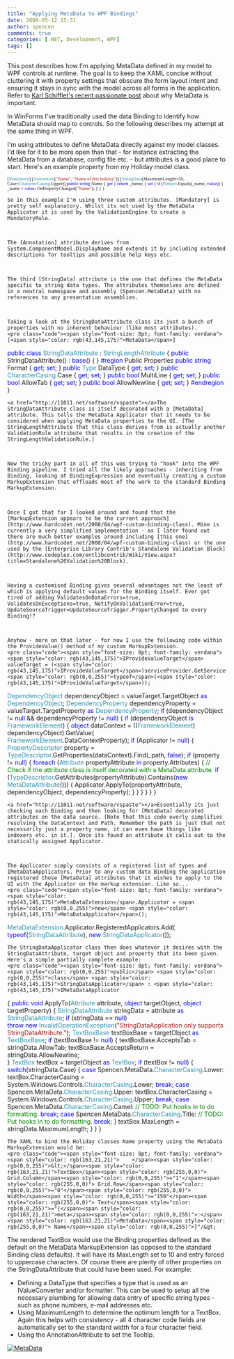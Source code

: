 ```yaml
---
title: "Applying MetaData to WPF Bindings"
date: 2008-05-12 15:31
author: spencen
comments: true
categories: [.NET, Development, WPF]
tags: []
---
```



This post describes how I'm applying MetaData defined in my model to WPF controls at runtime. The goal is to keep the XAML concise without cluttering it with property settings that obscure the form layout intent and ensuring it stays in sync with the model across all forms in the application. Refer to [Karl Schifflet's recent passionate post](http://karlshifflett.wordpress.com/2008/05/08/metadata-a-voice-crying-in-the-wilderness-hey-im-over-here/) about why MetaData is important.
 

In WinForms I've traditionally used the data Binding to identify how MetaData should map to controls. So the following describes my attempt at the same thing in WPF.
 

I'm using attributes to define MetaData directly against my model classes. I'd like for it to be more open than that - for instance extracting the MetaData from a database, config file etc. - but attributes is a good place to start. Here's an example property from my Holiday model class.


<span style="font-size: 8pt; font-family: verdana">    [<span style="color: rgb(43,145,175)">Mandatory</span>]
[<span style="color: rgb(43,145,175)">Annotation</span>(<span style="color: rgb(163,21,21)">"Name"</span>, <span style="color: rgb(163,21,21)">"Name of this holiday"</span>)]
[<span style="color: rgb(43,145,175)">StringData</span>(MaximumLength=50, Case=<span style="color: rgb(43,145,175)">CharacterCasing</span>.Upper)]
<span style="color: rgb(0,0,255)">public</span> <span style="color: rgb(0,0,255)">string</span> Name
{
<span style="color: rgb(0,0,255)">get</span> { <span style="color: rgb(0,0,255)">return</span> _name; }
<span style="color: rgb(0,0,255)">set</span>
{
<span style="color: rgb(0,0,255)">if</span> (!<span style="color: rgb(43,145,175)">Object</span>.Equals(_name, <span style="color: rgb(0,0,255)">value</span>))
{
_name = <span style="color: rgb(0,0,255)">value</span>;
OnPropertyChanged(<span style="color: rgb(163,21,21)">"Name"</span>);
}
}
}</span></pre><a href="http://11011.net/software/vspaste"><a href="http://11011.net/software/vspaste"></a>

    
    So in this example I'm using three custom attributes. [Mandatory] is pretty self explanatory. Whilst its not used by the MetaData Applicator it is used by the ValidationEngine to create a MandatoryRule.
    

    
    The [Annotation] attribute derives from System.ComponentModel.DisplayName and extends it by including extended descriptions for tooltips and possible help keys etc.
    

    
    The third [StringData] attribute is the one that defines the MetaData specific to string data types. The attributes themselves are defined in a neutral namespace and assembly (Spencen.MetaData) with no references to any presentation assemblies.
    

    
    Taking a look at the StringDataAttribute class its just a bunch of properties with no inherent behaviour (like most attributes).
    <pre class="code"><span style="font-size: 8pt; font-family: verdana">    [<span style="color: rgb(43,145,175)">MetaData</span>]
<span style="color: rgb(0,0,255)">public</span> <span style="color: rgb(0,0,255)">class</span> <span style="color: rgb(43,145,175)">StringDataAttribute</span> : <span style="color: rgb(43,145,175)">StringLengthAttribute</span> <span style="color: rgb(0,128,0)">
</span>    {
<span style="color: rgb(0,0,255)">public</span> StringDataAttribute() : <span style="color: rgb(0,0,255)">base</span>()
{
}
<span style="color: rgb(0,0,255)">        #region</span> Public Properties
<span style="color: rgb(0,0,255)">public</span> <span style="color: rgb(0,0,255)">string</span> Format { <span style="color: rgb(0,0,255)">get</span>; <span style="color: rgb(0,0,255)">set</span>; }
<span style="color: rgb(0,0,255)">public</span> <span style="color: rgb(43,145,175)">Type</span> DataType { <span style="color: rgb(0,0,255)">get</span>; <span style="color: rgb(0,0,255)">set</span>; }
<span style="color: rgb(0,0,255)">public</span> <span style="color: rgb(43,145,175)">CharacterCasing</span> Case { <span style="color: rgb(0,0,255)">get</span>; <span style="color: rgb(0,0,255)">set</span>; }
<span style="color: rgb(0,0,255)">public</span> <span style="color: rgb(0,0,255)">bool</span> MultiLine { <span style="color: rgb(0,0,255)">get</span>; <span style="color: rgb(0,0,255)">set</span>; }
<span style="color: rgb(0,0,255)">public</span> <span style="color: rgb(0,0,255)">bool</span> AllowTab { <span style="color: rgb(0,0,255)">get</span>; <span style="color: rgb(0,0,255)">set</span>; }
<span style="color: rgb(0,0,255)">public</span> <span style="color: rgb(0,0,255)">bool</span> AllowNewline { <span style="color: rgb(0,0,255)">get</span>; <span style="color: rgb(0,0,255)">set</span>; }
<span style="color: rgb(0,0,255)">        #endregion
</span>    }</span></pre>

    
    <a href="http://11011.net/software/vspaste"></a>The StringDataAttribute class is itself decorated with a [MetaData] attribute. This tells the MetaData Applicator that it needs to be considered when applying MetaData properties to the UI. [The StringLengthAttribute that this class derives from is actually another ValidationRule attribute that results in the creation of the StringLengthValidationRule.]
    

    
    Now the tricky part in all of this was trying to "hook" into the WPF Binding pipeline. I tried all the likely approaches - inheriting from Binding, looking at BindingExpression and eventually creating a custom MarkupExtension that offloads most of the work to the standard Binding MarkupExtension.
    

    
    Once I got that far I looked around and found that the [MarkupExtension appears to be the current approach](http://www.hardcodet.net/2008/04/wpf-custom-binding-class). Mine is currently a very simplified implementation - as I later found out there are much better examples around including [this one](http://www.hardcodet.net/2008/04/wpf-custom-binding-class) or the one used by the [Enterprise Library Contrib's Standalone Validation Block](http://www.codeplex.com/entlibcontrib/Wiki/View.aspx?title=Standalone%20Validation%20Block).
    

    
    Having a customised Binding gives several advantages not the least of which is applying default values for the Binding itself. Ever got tired of adding ValidatesOnDataErrors=true, ValidatesOnExceptions=true, NotifyOnValidationError=true, UpdateSourceTrigger=UpdateSourceTrigger.PropertyChanged to every Binding!?
    

    
    Anyhow - more on that later - for now I use the following code within the ProvideValue() method of my custom MarkupExtension.
    <pre class="code"><span style="font-size: 8pt; font-family: verdana">    <span style="color: rgb(43,145,175)">IProvideValueTarget</span> valueTarget = (<span style="color: rgb(43,145,175)">IProvideValueTarget</span>)serviceProvider.GetService(<br>                                                                                                      <span style="color: rgb(0,0,255)">typeof</span>(<span style="color: rgb(43,145,175)">IProvideValueTarget</span>));
<span style="color: rgb(43,145,175)">DependencyObject</span> dependencyObject = valueTarget.TargetObject <span style="color: rgb(0,0,255)">as</span> <span style="color: rgb(43,145,175)">DependencyObject</span>;
<span style="color: rgb(43,145,175)">DependencyProperty</span> dependencyProperty = valueTarget.TargetProperty <span style="color: rgb(0,0,255)">as</span> <span style="color: rgb(43,145,175)">DependencyProperty</span>;
<span style="color: rgb(0,0,255)">if</span> (dependencyObject != <span style="color: rgb(0,0,255)">null</span> &amp;&amp; dependencyProperty != <span style="color: rgb(0,0,255)">null</span>)
{
<span style="color: rgb(0,0,255)">if</span> (dependencyObject <span style="color: rgb(0,0,255)">is</span> <span style="color: rgb(43,145,175)">FrameworkElement</span>)
{
<span style="color: rgb(0,0,255)">object</span> dataContext = ((<span style="color: rgb(43,145,175)">FrameworkElement</span>) dependencyObject).GetValue(<br>                                                                           <span style="color: rgb(43,145,175)">FrameworkElement</span>.DataContextProperty);
<span style="color: rgb(0,0,255)">if</span> (Applicator != <span style="color: rgb(0,0,255)">null</span>)
{
<span style="color: rgb(43,145,175)">PropertyDescriptor</span> property = <span style="color: rgb(43,145,175)">TypeDescriptor</span>.GetProperties(dataContext).Find(_path, <span style="color: rgb(0,0,255)">false</span>);
<span style="color: rgb(0,0,255)">if</span> (property != <span style="color: rgb(0,0,255)">null</span>)
{
<span style="color: rgb(0,0,255)">foreach</span> (<span style="color: rgb(43,145,175)">Attribute</span> propertyAttribute <span style="color: rgb(0,0,255)">in</span> property.Attributes)
{
<span style="color: rgb(0,128,0)">// Check if the attribute class is itself decorated with a MetaData attribute.
</span>                        <span style="color: rgb(0,0,255)">if</span> (<span style="color: rgb(43,145,175)">TypeDescriptor</span>.GetAttributes(propertyAttribute).Contains(<span style="color: rgb(0,0,255)">new</span> <span style="color: rgb(43,145,175)">MetaDataAttribute</span>()))
{
Applicator.ApplyTo(propertyAttribute, dependencyObject, dependencyProperty);
}
}
}
}
}
}</span></pre>

    
    <a href="http://11011.net/software/vspaste"></a>Essentially its just checking each Binding and then looking for [MetaData] decorated attributes on the data source. [Note that this code overly simplifies resolving the DataContext and Path. Remember the path is just that not necessarily just a property name, it can even have things like indexers etc. in it.]. Once its found an attribute it calls out to the statically assigned Applicator.
    

    
    The Applicator simply consists of a registered list of types and IMetaDataApplicators. Prior to any custom data Binding the application registered those [MetaData] attributes that it wishes to apply to the UI with the Applicator on the markup extension. Like so...
    <pre class="code"><span style="font-size: 8pt; font-family: verdana">    <span style="color: rgb(43,145,175)">MetaDataExtension</span>.Applicator = <span style="color: rgb(0,0,255)">new</span> <span style="color: rgb(43,145,175)">MetaDataApplicator</span>();
<span style="color: rgb(43,145,175)">MetaDataExtension</span>.Applicator.RegisteredApplicators.Add(<br>                                                         <span style="color: rgb(0,0,255)">typeof</span>(<span style="color: rgb(43,145,175)">StringDataAttribute</span>), <span style="color: rgb(0,0,255)">new</span> <span style="color: rgb(43,145,175)">StringDataApplicator</span>());
</span></pre>

    
    The StringDataApplicator class then does whatever it desires with the StringDataAttribute, target object and property that its been given. Here's a simple partially complete example:
    <pre class="code"><span style="font-size: 8pt; font-family: verdana">    <span style="color: rgb(0,0,255)">public</span> <span style="color: rgb(0,0,255)">class</span> <span style="color: rgb(43,145,175)">StringDataApplicator</span> : <span style="color: rgb(43,145,175)">IMetaDataApplicator
</span>    {
<span style="color: rgb(0,0,255)">public</span> <span style="color: rgb(0,0,255)">void</span> ApplyTo(<span style="color: rgb(43,145,175)">Attribute</span> attribute, <span style="color: rgb(0,0,255)">object</span> targetObject, <span style="color: rgb(0,0,255)">object</span> targetProperty)
{
<span style="color: rgb(43,145,175)">StringDataAttribute</span> stringData = attribute <span style="color: rgb(0,0,255)">as</span> <span style="color: rgb(43,145,175)">StringDataAttribute</span>;
<span style="color: rgb(0,0,255)">if</span> (stringData == <span style="color: rgb(0,0,255)">null</span>) <br>                <span style="color: rgb(0,0,255)">throw</span> <span style="color: rgb(0,0,255)">new</span> <span style="color: rgb(43,145,175)">InvalidOperationException</span>(<span style="color: rgb(163,21,21)">"StringDataApplication only supports StringDataAttribute."</span>);
<span style="color: rgb(43,145,175)">TextBoxBase</span> textBoxBase = targetObject <span style="color: rgb(0,0,255)">as</span> <span style="color: rgb(43,145,175)">TextBoxBase</span>;
<span style="color: rgb(0,0,255)">if</span> (textBoxBase != <span style="color: rgb(0,0,255)">null</span>)
{
textBoxBase.AcceptsTab = stringData.AllowTab;
textBoxBase.AcceptsReturn = stringData.AllowNewline;<br>            }
<span style="color: rgb(43,145,175)">TextBox</span> textBox = targetObject <span style="color: rgb(0,0,255)">as</span> <span style="color: rgb(43,145,175)">TextBox</span>;
<span style="color: rgb(0,0,255)">if</span> (textBox != <span style="color: rgb(0,0,255)">null</span>)
{
<span style="color: rgb(0,0,255)">switch</span>(stringData.Case)
{
<span style="color: rgb(0,0,255)">case</span> Spencen.MetaData.<span style="color: rgb(43,145,175)">CharacterCasing</span>.Lower:
textBox.CharacterCasing = System.Windows.Controls.<span style="color: rgb(43,145,175)">CharacterCasing</span>.Lower;
<span style="color: rgb(0,0,255)">break</span>;
<span style="color: rgb(0,0,255)">case</span> Spencen.MetaData.<span style="color: rgb(43,145,175)">CharacterCasing</span>.Upper:
textBox.CharacterCasing = System.Windows.Controls.<span style="color: rgb(43,145,175)">CharacterCasing</span>.Upper;
<span style="color: rgb(0,0,255)">break</span>;
<span style="color: rgb(0,0,255)">case</span> Spencen.MetaData.<span style="color: rgb(43,145,175)">CharacterCasing</span>.Camel:
<span style="color: rgb(0,128,0)">// TODO: Put hooks in to do formatting.
</span>                        <span style="color: rgb(0,0,255)">break</span>;
<span style="color: rgb(0,0,255)">case</span> Spencen.MetaData.<span style="color: rgb(43,145,175)">CharacterCasing</span>.Title:
<span style="color: rgb(0,128,0)">// TODO: Put hooks in to do formatting.
</span>                        <span style="color: rgb(0,0,255)">break</span>;
}
textBox.MaxLength = stringData.MaximumLength;
}
}
}
</span></pre>

    
    The XAML to bind the Holiday classes Name property using the MetaData MarkupExtension would be:
    <pre class="code"><span style="font-size: 8pt; font-family: verdana"><span style="color: rgb(163,21,21)">    </span><span style="color: rgb(0,0,255)">&lt;</span><span style="color: rgb(163,21,21)">TextBox</span><span style="color: rgb(255,0,0)"> Grid.Column</span><span style="color: rgb(0,0,255)">="1"</span><span style="color: rgb(255,0,0)"> Grid.Row</span><span style="color: rgb(0,0,255)">="0"</span><span style="color: rgb(255,0,0)"> Width</span><span style="color: rgb(0,0,255)">="150"</span><span style="color: rgb(255,0,0)"> Text</span><span style="color: rgb(0,0,255)">="{</span><span style="color: rgb(163,21,21)">meta</span><span style="color: rgb(0,0,255)">:</span><span style="color: rgb(163,21,21)">MetaData</span><span style="color: rgb(255,0,0)"> Name</span><span style="color: rgb(0,0,255)">}"/&gt;
</span></span>
<a href="http://11011.net/software/vspaste"></a>


The rendered TextBox would use the Binding properties defined as the default on the MetaData MarkupExtension (as opposed to the standard Binding class defaults). It will have its MaxLength set to 10 and entry forced to uppercase characters. Of course there are plenty of other properties on the StringDataAttribute that could have been used. For example: 



*   Defining a DataType that specifies a type that is used as an IValueConverter and/or formatter. This can be used to setup all the necessary plumbing for allowing data entry of specific string types - such as phone numbers, e-mail addresses etc.
*   Using MaximumLength to determine the optimum length for a TextBox. Again this helps with consistency - all 4 character code fields are automatically set to the standard width for a four character field.
*   Using the AnnotationAttribute to set the Tooltip.


<a href="/images/MetaData.png" target="_blank">![MetaData](/images/MetaData.png)</a>


